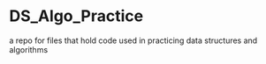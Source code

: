 # DS_Algo_Practice
a repo for files that hold code used in practicing data structures and algorithms
